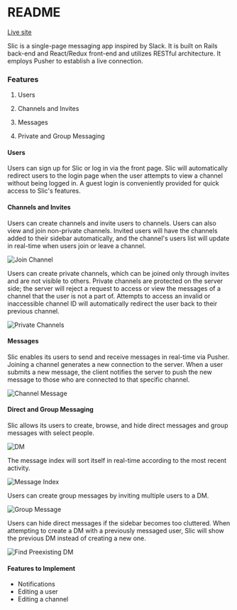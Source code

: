 # README

[Live site](http://www.slic.live/)

Slic is a single-page messaging app inspired by Slack. It is built on Rails back-end and React/Redux front-end and utilizes RESTful architecture. It employs Pusher to establish a live connection.

### Features

1. Users

2. Channels and Invites

3. Messages

4. Private and Group Messaging

#### Users

Users can sign up for Slic or log in via the front page. Slic will automatically redirect users to the login page when the user attempts to view a channel without being logged in. A guest login is conveniently provided for quick access to Slic's features.

#### Channels and Invites

Users can create channels and invite users to channels. Users can also view and join non-private channels. Invited users will have the channels added to their sidebar automatically, and the channel's users list will update in real-time when users join or leave a channel.

![Join Channel](https://thumbs.gfycat.com/EthicalConstantGhostshrimp-max-14mb.gif)

Users can create private channels, which can be joined only through invites and are not visible to others. Private channels are protected on the server side; the server will reject a request to access or view the messages of a channel that the user is not a part of. Attempts to access an invalid or inaccessible channel ID will automatically redirect the user back to their previous channel.

![Private Channels](https://thumbs.gfycat.com/AridRigidDegu-max-14mb.gif)

#### Messages

Slic enables its users to send and receive messages in real-time via Pusher. Joining a channel generates a new connection to the server. When a user submits a new message, the client notifies the server to push the new message to those who are connected to that specific channel.

![Channel Message](https://thumbs.gfycat.com/BrokenMajesticKakarikis-max-14mb.gif)

#### Direct and Group Messaging

Slic allows its users to create, browse, and hide direct messages and group messages with select people.

![DM](https://thumbs.gfycat.com/OddballEdibleHydra-max-14mb.gif)

The message index will sort itself in real-time according to the most recent activity.

![Message Index](https://thumbs.gfycat.com/FragrantLikableJackal-max-14mb.gif)

Users can create group messages by inviting multiple users to a DM.

![Group Message](https://thumbs.gfycat.com/JoyousGrizzledJavalina-max-14mb.gif)

Users can hide direct messages if the sidebar becomes too cluttered. When attempting to create a DM with a previously messaged user, Slic will show the previous DM instead of creating a new one.

![Find Preexisting DM](https://thumbs.gfycat.com/ScaryFreeFanworms-max-14mb.gif)

#### Features to Implement

* Notifications
* Editing a user
* Editing a channel
